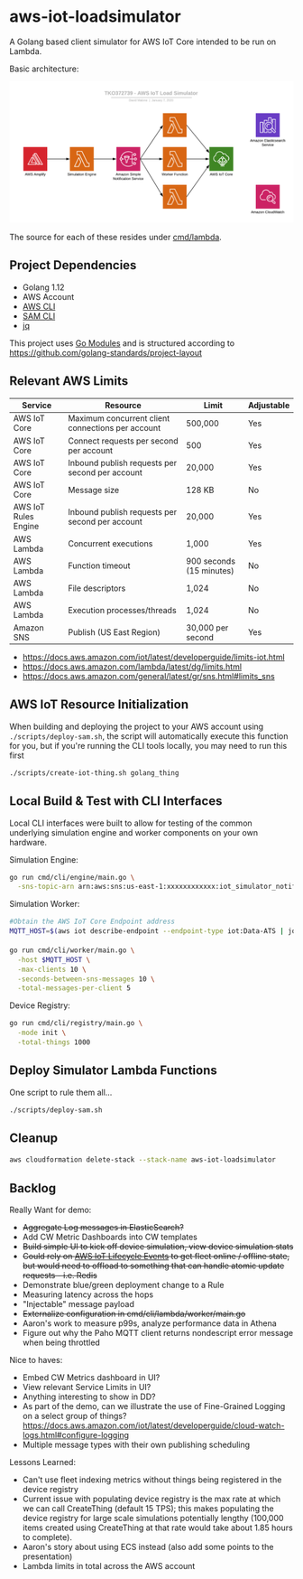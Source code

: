 # aws-iot-loadsimulator

A Golang based client simulator for AWS IoT Core intended to be run on Lambda.

Basic architecture:

![AWS IoT Load Simulator](./images/architecture.png "AWS IoT Load Simulator")

The source for each of these resides under [cmd/lambda](cmd/lambda).

## Project Dependencies

* Golang 1.12
* AWS Account
* [AWS CLI](https://docs.aws.amazon.com/cli/latest/userguide/cli-chap-install.html)
* [SAM CLI](https://docs.aws.amazon.com/serverless-application-model/latest/developerguide/serverless-sam-cli-install.html)
* [jq](https://stedolan.github.io/jq/download/)

This project uses [Go Modules](https://blog.golang.org/using-go-modules) and is structured according to https://github.com/golang-standards/project-layout


## Relevant AWS Limits

Service | Resource | Limit | Adjustable
--- | --- | --- | ---
AWS IoT Core | Maximum concurrent client connections per account | 500,000 | Yes
AWS IoT Core | Connect requests per second per account | 500 | Yes
AWS IoT Core | Inbound publish requests per second per account | 20,000 | Yes
AWS IoT Core | Message size | 128 KB | No
AWS IoT Rules Engine | Inbound publish requests per second per account | 20,000 | Yes
AWS Lambda | Concurrent executions | 1,000 | Yes
AWS Lambda | Function timeout | 900 seconds (15 minutes) | No
AWS Lambda | File descriptors | 1,024 | No
AWS Lambda | Execution processes/threads | 1,024 | No
Amazon SNS | Publish (US East Region) | 30,000 per second | Yes

* https://docs.aws.amazon.com/iot/latest/developerguide/limits-iot.html
* https://docs.aws.amazon.com/lambda/latest/dg/limits.html
* https://docs.aws.amazon.com/general/latest/gr/sns.html#limits_sns

## AWS IoT Resource Initialization

When building and deploying the project to your AWS account using `./scripts/deploy-sam.sh`, the script will automatically execute this function for you, but if you're running the CLI tools locally, you may need to run this first

```bash
./scripts/create-iot-thing.sh golang_thing
```

## Local Build & Test with CLI Interfaces

Local CLI interfaces were built to allow for testing of the common underlying simulation engine and worker components on your own hardware.

Simulation Engine:

```bash
go run cmd/cli/engine/main.go \
  -sns-topic-arn arn:aws:sns:us-east-1:xxxxxxxxxxxx:iot_simulator_notifications
```

Simulation Worker:

```bash
#Obtain the AWS IoT Core Endpoint address
MQTT_HOST=$(aws iot describe-endpoint --endpoint-type iot:Data-ATS | jq -r '.endpointAddress')

go run cmd/cli/worker/main.go \
  -host $MQTT_HOST \
  -max-clients 10 \
  -seconds-between-sns-messages 10 \
  -total-messages-per-client 5
```

Device Registry:

```bash
go run cmd/cli/registry/main.go \
  -mode init \
  -total-things 1000
```

## Deploy Simulator Lambda Functions

One script to rule them all...

```bash
./scripts/deploy-sam.sh
```

## Cleanup

```bash
aws cloudformation delete-stack --stack-name aws-iot-loadsimulator
```

## Backlog

Really Want for demo:
* ~~Aggregate Log messages in ElasticSearch?~~
* Add CW Metric Dashboards into CW templates
* ~~Build simple UI to kick off device simulation, view device simulation stats~~
* ~~Could rely on [AWS IoT Lifecycle Events](https://docs.aws.amazon.com/iot/latest/developerguide/life-cycle-events.html) to get fleet online / offline state, but would need to offload to something that can handle atomic update requests - i.e. Redis~~
* Demonstrate blue/green deployment change to a Rule
* Measuring latency across the hops
* "Injectable" message payload
* ~~Externalize configuration in cmd/cli/lambda/worker/main.go~~
* Aaron's work to measure p99s, analyze performance data in Athena
* Figure out why the Paho MQTT client returns nondescript error message when being throttled


Nice to haves:
* Embed CW Metrics dashboard in UI?
* View relevant Service Limits in UI?
* Anything interesting to show in DD?
* As part of the demo, can we illustrate the use of Fine-Grained Logging on a select group of things? https://docs.aws.amazon.com/iot/latest/developerguide/cloud-watch-logs.html#configure-logging
* Multiple message types with their own publishing scheduling

Lessons Learned:
* Can't use fleet indexing metrics without things being registered in the device registry
* Current issue with populating device registry is the max rate at which we can call CreateThing (default 15 TPS); this makes populating the device registry for large scale simulations potentially lengthy (100,000 items created using CreateThing at that rate would take about 1.85 hours to complete).
* Aaron's story about using ECS instead (also add some points to the presentation)
* Lambda limits in total across the AWS account
